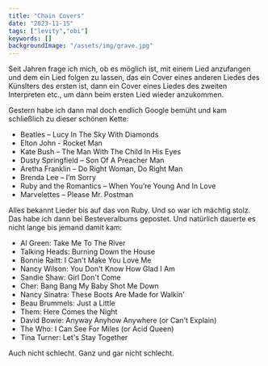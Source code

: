 ```yaml
---
title: "Chain Covers"
date: "2023-11-15"
tags: ["levity","obi"]
keywords: []
backgroundImage: "/assets/img/grave.jpg"
---
```

Seit Jahren frage ich mich, ob es möglich ist, mit einem Lied anzufangen und dem ein Lied folgen zu lassen, das ein Cover eines anderen Liedes des Künslters des ersten ist, dann ein Cover eines Liedes des zweiten Interpreten etc., um dann beim ersten Lied wieder anzukommen.

Gestern habe ich dann mal doch endlich Google bemüht und kam schließlich zu dieser schönen Kette:

<ul class="no-bullets">
<li>Beatles – Lucy In The Sky With Diamonds</li>
<li>Elton John - Rocket Man</li>
<li>Kate Bush – The Man With The Child In His Eyes</li>
<li>Dusty Springfield – Son Of A Preacher Man</li>
<li>Aretha Franklin – Do Right Woman, Do Right Man</li>
<li>Brenda Lee – I’m Sorry</li>
<li>Ruby and the Romantics – When You’re Young And In Love</li>
<li>Marvelettes – Please Mr. Postman</li>
</ul>





Alles bekannt Lieder bis auf das von Ruby. Und so war ich mächtig stolz. Das habe ich dann bei Besteveralbums gepostet. Und natürlich dauerte es nicht lange bis jemand damit kam:

<ul class="no-bullets">
<li>Al Green: Take Me To The River</li>
<li>Talking Heads: Burning Down the House</li>
<li>Bonnie Raitt: I Can't Make You Love Me</li>
<li>Nancy Wilson: You Don't Know How Glad I Am</li>
<li>Sandie Shaw: Girl Don't Come</li>
<li>Cher: Bang Bang My Baby Shot Me Down</li>
<li>Nancy Sinatra: These Boots Are Made for Walkin'</li>
<li>Beau Brummels: Just a Little</li>
<li>Them: Here Comes the Night</li>
<li>David Bowie: Anyway Anyhow Anywhere (or Can't Explain)</li>
<li>The Who: I Can See For Miles (or Acid Queen)</li>
<li>Tina Turner: Let's Stay Together</li>
</ul>

Auch nicht schlecht. Ganz und gar nicht schlecht.

